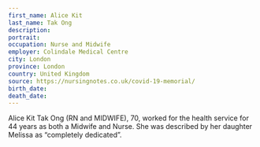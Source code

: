 ```yaml
---
first_name: Alice Kit
last_name: Tak Ong
description: 
portrait: 
occupation: Nurse and Midwife
employer: Colindale Medical Centre
city: London
province: London
country: United Kingdom
source: https://nursingnotes.co.uk/covid-19-memorial/
birth_date: 
death_date: 
---
```


Alice Kit Tak Ong (RN and MIDWIFE), 70, worked for the health service for 44 years as both a Midwife and Nurse. She was described by her daughter Melissa as “completely dedicated”.